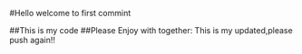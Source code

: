 #Hello welcome to first commint

##This is my code 
##Please Enjoy with together:
This is my updated,please push again!!
